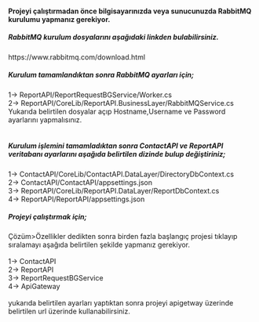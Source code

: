 <h4>Projeyi çalıştırmadan önce bilgisayarınızda veya sunucunuzda RabbitMQ kurulumu yapmanız gerekiyor.  </h2>

<h5>RabbitMQ kurulum dosyalarını aşağıdaki linkden bulabilirsiniz.</h5>
https://www.rabbitmq.com/download.html
</br>
<h5>Kurulum tamamlandıktan sonra RabbitMQ ayarları için;</br></h5>
1-> ReportAPI/ReportRequestBGService/Worker.cs </br>
2-> ReportAPI/CoreLib/ReportAPI.BusinessLayer/RabbitMQService.cs</br>
Yukarıda belirtilen dosyalar açıp Hostname,Username ve Password ayarlarını yapmalısınız.</br>
</br>
<h5>Kurulum işlemini tamamladıktan sonra ContactAPI ve ReportAPI veritabanı ayarlarını aşağıda belirtilen dizinde bulup değiştiriniz;</br></h5>
1-> ContactAPI/CoreLib/ContactAPI.DataLayer/DirectoryDbContext.cs</br>
2-> ContactAPI/ContactAPI/appsettings.json</br>
3-> ReportAPI/CoreLib/ReportAPI.DataLayer/ReportDbContext.cs</br>
4-> ReportAPI/ReportAPI/appsettings.json</br>
<h5>Projeyi çalıştırmak için;</h5> Çözüm>Özellikler dedikten sonra birden fazla başlangıç projesi tıklayıp sıralamayı aşağıda belirtilen şekilde yapmanız gerekiyor.</br>
</br>
1-> ContactAPI</br>
2-> ReportAPI</br>
3-> ReportRequestBGService</br>
4-> ApiGateway</br>
</br>
yukarıda belirtilen ayarları yaptıktan sonra projeyi apigetway üzerinde <a href="https://localhost:7055"></a> belirtilen url üzerinde kullanabilirsiniz.

